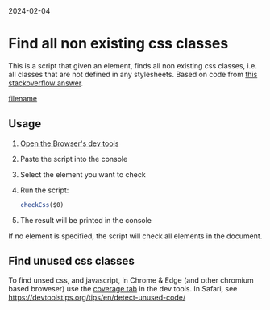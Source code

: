 <div class="blog-date">2024-02-04</div>

# Find all non existing css classes

This is a script that given an element, finds all non existing css classes, i.e. all classes that are not defined in any stylesheets.
Based on code from [this stackoverflow answer](https://stackoverflow.com/a/24887988).

[filename](files/checkCss.js ':include :type=code')

## Usage

1. [Open the Browser's dev tools](https://balsamiq.com/support/faqs/browserconsole/)
2. Paste the script into the console
3. Select the element you want to check
4. Run the script:

   ```javascript
   checkCss($0)
   ```

5. The result will be printed in the console

If no element is specified, the script will check all elements in the document.

## Find unused css classes

To find unsed css, and javascript, in Chrome & Edge (and other chromium based broweser) use the [coverage tab](https://developer.chrome.com/docs/devtools/coverage) in the dev tools.
In Safari, see https://devtoolstips.org/tips/en/detect-unused-code/
